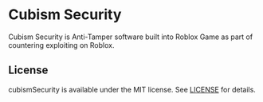 # Cubism Security
Cubism Security is Anti-Tamper software built into Roblox Game as part of countering exploiting on Roblox.

## License
cubismSecurity is available under the MIT license. See [LICENSE](LICENSE) for details.
